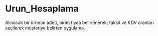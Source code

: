 # Urun_Hesaplama
Alınacak bir ürünün adeti, birim fiyatı belirlenerek; taksit ve KDV oranları seçilerek müşteriye belirten uygulama.
